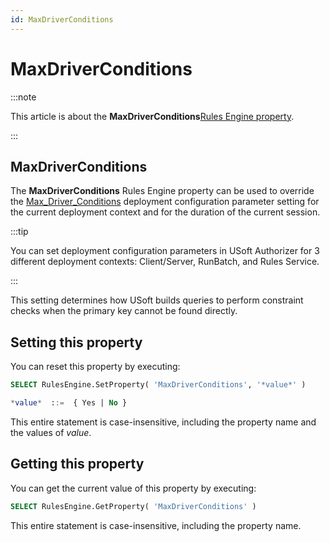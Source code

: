 ```yaml
---
id: MaxDriverConditions
---
```


# MaxDriverConditions




:::note

This article is about the **MaxDriverConditions**[Rules Engine property](/docs/Modeller_and_Rules_Engine/Rules_Engine_properties).

:::

## **MaxDriverConditions**

The **MaxDriverConditions** Rules Engine property can be used to override the [Max_Driver_Conditions](/docs/Authorisation_and_access/Deployment_configurations/Max_Driver_Conditions.md) deployment configuration parameter setting for the current deployment context and for the duration of the current session.


:::tip

You can set deployment configuration parameters in USoft Authorizer for 3 different deployment contexts: Client/Server, RunBatch, and Rules Service.

:::

This setting determines how USoft builds queries to perform constraint checks when the primary key cannot be found directly.

## Setting this property

You can reset this property by executing:

```sql
SELECT RulesEngine.SetProperty( 'MaxDriverConditions', '*value*' )

*value*  ::=  { Yes | No }
```

This entire statement is case-insensitive, including the property name and the values of *value*.

## Getting this property

You can get the current value of this property by executing:

```sql
SELECT RulesEngine.GetProperty( 'MaxDriverConditions' )
```

This entire statement is case-insensitive, including the property name.
